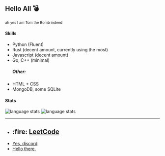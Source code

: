 
<h2>Hello All 💣</h2>
<p><sup>ah yes I am Tom the Bomb indeed</sup></p>

<h4>Skills</h4>
<ul>
  <li>Python (Fluent)</li>
  <li>Rust (decent amount, currently using the most)</li>
  <li>Javascript (decent amount)</li>
  <li>Go, C++ (minimal)</li>
  <h5>Other:</h5>
  <li>HTML + CSS</li>
  <li>MongoDB, some SQLite</li>
</ul>
<h4>Stats</h4>
<img src="https://github-readme-stats.vercel.app/api/top-langs/?username=Tom-the-Bomb&theme=radical" alt="language stats">
<img src="https://github-readme-stats.vercel.app/api?username=Tom-the-Bomb&show_icons=true&theme=radical&count_private=true" alt="language stats">
<br><hr>
<ul>
  <li>
    <h2>:fire: <a href="https://leetcode.com/Tom-the-Bomb">LeetCode</a></h2>
  </li>
  <li>
    <a href="https://discord.com/users/522524473447153695">Yes, discord</a>
  </li>
  <li>
    <a href="https://tomthebomb.dev">Hello there.</a>
  </li>
<ul>
